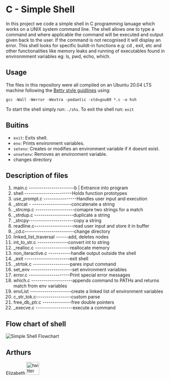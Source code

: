 # C - Simple Shell

In this project we code a simple shell in C programming lanuage which works on a UNIX system command line. The shell allows one to type a command and where applicable the command will be executed and output given back to the user. If the command is not recognised it will display an error. This shell looks for specific buildt-in functions e.g: cd , exit, etc and other functionalities like memory leaks and running of executables found in environmment variables eg: ls, pwd, echo, which.

## Usage
The files in this repository were all compiled on an Ubuntu 20.04 LTS machine following the [Betty style guidlines](https://github.com/holbertonschool/Betty/blob/master/betty-doc.pl) using:
```
gcc -Wall -Werror -Wextra -pedantic -std=gnu89 *.c -o hsh
```
To start the shell simply run: `./shs`.
To exit the shell run: `exit`

## Buitins
* `exit`: Exits shell.
* `env`: Prints environment variables.
* `setenv`: Creates or modifies an environment variable if it doesnt exist.
* `unsetenv`: Removes an environment variable.
* changes directory

## Description of files
1. main.c ----------------------b | Entrance into program
1. shell -----------------------Holds function prototypes
1. use_prompt.c ----------------Handles user input and execution
1. _strcat - -------------------concatenate a string
1. _strcmp.c -------------------comapre two strings for a match
1. _strdup.c -------------------duplicate a string
1. _strcpy----------------------copy a string
1. readline.c-------------------read user input and store it in buffer
1. _cd.c------------------------change directory
1. linked_list_traversal ------add, deletes nodes
1. int_to_str.c ---------------convert int to string
1. _realloc.c -----------------reallocate memory
1. non_iteractive.c -----------handle output outside the shell
1. _exit ----------------------exit shell
1. _strtok.c ------------------pares input command
1. set_env --------------------set environment variables
1. error.c --------------------Print special error messages
1. which.c --------------------appends command to PATHs and returns match from env variables
1. envList --------------------create a linked list of environment variables
1. c_str_tok.c-----------------custom parse
1. free_db_ptr.c --------------free double pointers
1. _execve.c ------------------execute a command  


## Flow chart of shell

![Simple Shell Flowchart](https://drive.google.com/uc?export=view&id=1JJdWZHREv29IiOgF6v43fOx4omJMTslq)

## Arthurs
Elizabeth
[<img src='https://cdn.jsdelivr.net/npm/simple-icons@3.0.1/icons/twitter.svg' alt='twitter' height='40'>](https://twitter.com/@benonking)
